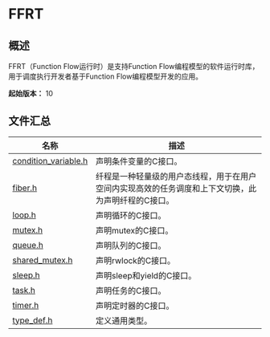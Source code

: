 # FFRT

## 概述

FFRT（Function Flow运行时）是支持Function Flow编程模型的软件运行时库，用于调度执行开发者基于Function Flow编程模型开发的应用。

**起始版本：** 10
## 文件汇总

| 名称 | 描述 |
| -- | -- |
| [condition_variable.h](capi-condition-variable-h.md) | 声明条件变量的C接口。 |
| [fiber.h](capi-fiber-h.md) | 纤程是一种轻量级的用户态线程，用于在用户空间内实现高效的任务调度和上下文切换，此为声明纤程的C接口。 |
| [loop.h](capi-loop-h.md) | 声明循环的C接口。 |
| [mutex.h](capi-mutex-h.md) | 声明mutex的C接口。 |
| [queue.h](capi-queue-h.md) | 声明队列的C接口。 |
| [shared_mutex.h](capi-shared-mutex-h.md) | 声明rwlock的C接口。 |
| [sleep.h](capi-sleep-h.md) | 声明sleep和yield的C接口。 |
| [task.h](capi-task-h.md) | 声明任务的C接口。 |
| [timer.h](capi-timer-h.md) | 声明定时器的C接口。 |
| [type_def.h](capi-type-def-h.md) | 定义通用类型。 |
